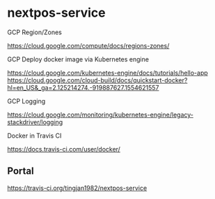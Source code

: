 # nextpos-service



GCP Region/Zones

https://cloud.google.com/compute/docs/regions-zones/

GCP Deploy docker image via Kubernetes engine

https://cloud.google.com/kubernetes-engine/docs/tutorials/hello-app
https://cloud.google.com/cloud-build/docs/quickstart-docker?hl=en_US&_ga=2.125214274.-919887627.1554621557

GCP Logging

https://cloud.google.com/monitoring/kubernetes-engine/legacy-stackdriver/logging

Docker in Travis CI

https://docs.travis-ci.com/user/docker/


## Portal
                                                    
https://travis-ci.org/tingjan1982/nextpos-service